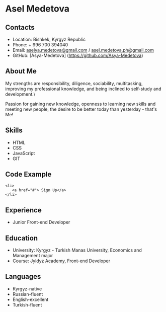 # Asel Medetova

## Contacts

- Location: Bishkek, Kyrgyz Republic
- Phone: + 996 700 394040
- Email: aselya.medetova@gmail.com / asel.medetova.ph@gmail.com
- GitHub: [Asya-Medetova] (https://github.com/Asya-Medetova)

## About Me

My strengths are responsibility, diligence, sociability, multitasking, improving my professional knowledge, and being inclined to self-study and development.\

Passion for gaining new knowledge, openness to learning new skills and meeting new people, the desire to be better today than yesterday - that's Me!

## Skills

- HTML
- CSS
- JavaScript
- GIT

## Code Example

```
<li>
   <a href="#"> Sign Up</a>
</li>
```

## Experience

- Junior Front-end Developer

## Education

- University: Kyrgyz - Turkish Manas University, Economics and Management major
- Course: Jyldyz Academy, Front-end Developer

## Languages

- Kyrgyz-native
- Russian-fluent
- English-excellent
- Turkish-fluent

